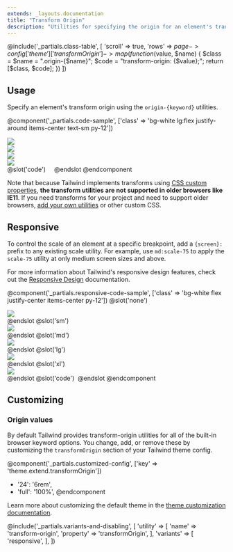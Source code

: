 ```yaml
---
extends: _layouts.documentation
title: "Transform Origin"
description: "Utilities for specifying the origin for an element's transformations."
---
```


@include('_partials.class-table', [
  'scroll' => true,
  'rows' => $page->config['theme']['transformOrigin']->map(function ($value, $name) {
    $class = $name = ".origin-{$name}";
    $code = "transform-origin: {$value};";
    return [$class, $code];
  })
])

## Usage

Specify an element's transform origin using the `origin-{keyword}` utilities.

@component('_partials.code-sample', ['class' => 'bg-white lg:flex justify-around items-center text-sm py-12'])
<div class="bg-gray-600">
  <img class="h-16 w-16 origin-center transform rotate-45" src="https://images.unsplash.com/photo-1472099645785-5658abf4ff4e?ixlib=rb-1.2.1&ixid=eyJhcHBfaWQiOjEyMDd9&auto=format&fit=facearea&facepad=2&w=256&h=256&q=80">
</div>
<div class="bg-gray-600">
  <img class="h-16 w-16 origin-top-left transform rotate-45" src="https://images.unsplash.com/photo-1472099645785-5658abf4ff4e?ixlib=rb-1.2.1&ixid=eyJhcHBfaWQiOjEyMDd9&auto=format&fit=facearea&facepad=2&w=256&h=256&q=80">
</div>
<div class="bg-gray-600">
  <img class="h-16 w-16 origin-bottom-right transform rotate-45" src="https://images.unsplash.com/photo-1472099645785-5658abf4ff4e?ixlib=rb-1.2.1&ixid=eyJhcHBfaWQiOjEyMDd9&auto=format&fit=facearea&facepad=2&w=256&h=256&q=80">
</div>
<div class="bg-gray-600">
  <img class="h-16 w-16 origin-left transform rotate-45" src="https://images.unsplash.com/photo-1472099645785-5658abf4ff4e?ixlib=rb-1.2.1&ixid=eyJhcHBfaWQiOjEyMDd9&auto=format&fit=facearea&facepad=2&w=256&h=256&q=80">
</div>
@slot('code')
<img class="origin-center transform rotate-45 ...">
<img class="origin-top-left transform rotate-45 ...">
<img class="origin-bottom-right transform rotate-45 ...">
<img class="origin-left transform rotate-45 ...">
@endslot
@endcomponent

Note that because Tailwind implements transforms using [CSS custom properties](https://developer.mozilla.org/en-US/docs/Web/CSS/Using_CSS_custom_properties), **the transform utilities are not supported in older browsers like IE11**. If you need transforms for your project and need to support older browsers, [add your own utilities](/docs/adding-new-utilities) or other custom CSS.

## Responsive

To control the scale of an element at a specific breakpoint, add a `{screen}:` prefix to any existing scale utility. For example, use `md:scale-75` to apply the `scale-75` utility at only medium screen sizes and above.

For more information about Tailwind's responsive design features, check out the [Responsive Design](/docs/responsive-design) documentation.

@component('_partials.responsive-code-sample', ['class' => 'bg-white flex justify-center items-center py-12'])
@slot('none')
<div class="bg-gray-600">
  <img class="h-16 w-16 origin-center transform rotate-45" src="https://images.unsplash.com/photo-1472099645785-5658abf4ff4e?ixlib=rb-1.2.1&ixid=eyJhcHBfaWQiOjEyMDd9&auto=format&fit=facearea&facepad=2&w=256&h=256&q=80">
</div>
@endslot
@slot('sm')
<div class="bg-gray-600">
  <img class="h-16 w-16 origin-top-left transform rotate-45" src="https://images.unsplash.com/photo-1472099645785-5658abf4ff4e?ixlib=rb-1.2.1&ixid=eyJhcHBfaWQiOjEyMDd9&auto=format&fit=facearea&facepad=2&w=256&h=256&q=80">
</div>
@endslot
@slot('md')
<div class="bg-gray-600">
  <img class="h-16 w-16 origin-top-right transform rotate-45" src="https://images.unsplash.com/photo-1472099645785-5658abf4ff4e?ixlib=rb-1.2.1&ixid=eyJhcHBfaWQiOjEyMDd9&auto=format&fit=facearea&facepad=2&w=256&h=256&q=80">
</div>
@endslot
@slot('lg')
<div class="bg-gray-600">
  <img class="h-16 w-16 origin-bottom-right transform rotate-45" src="https://images.unsplash.com/photo-1472099645785-5658abf4ff4e?ixlib=rb-1.2.1&ixid=eyJhcHBfaWQiOjEyMDd9&auto=format&fit=facearea&facepad=2&w=256&h=256&q=80">
</div>
@endslot
@slot('xl')
<div class="bg-gray-600">
  <img class="h-16 w-16 origin-bottom-left transform rotate-45" src="https://images.unsplash.com/photo-1472099645785-5658abf4ff4e?ixlib=rb-1.2.1&ixid=eyJhcHBfaWQiOjEyMDd9&auto=format&fit=facearea&facepad=2&w=256&h=256&q=80">
</div>
@endslot
@slot('code')
<img class="origin-center sm:origin-top-left md:origin-top-right lg:origin-bottom-right xl:origin-bottom-left ...">
@endslot
@endcomponent

## Customizing

### Origin values

By default Tailwind provides transform-origin utilities for all of the built-in browser keyword options. You change, add, or remove these by customizing the `transformOrigin` section of your Tailwind theme config.

@component('_partials.customized-config', ['key' => 'theme.extend.transformOrigin'])
+ '24': '6rem',
+ 'full': '100%',
@endcomponent

Learn more about customizing the default theme in the [theme customization documentation](/docs/theme#customizing-the-default-theme).

@include('_partials.variants-and-disabling', [
    'utility' => [
        'name' => 'transform-origin',
        'property' => 'transformOrigin',
    ],
    'variants' => [
        'responsive',
    ],
])
